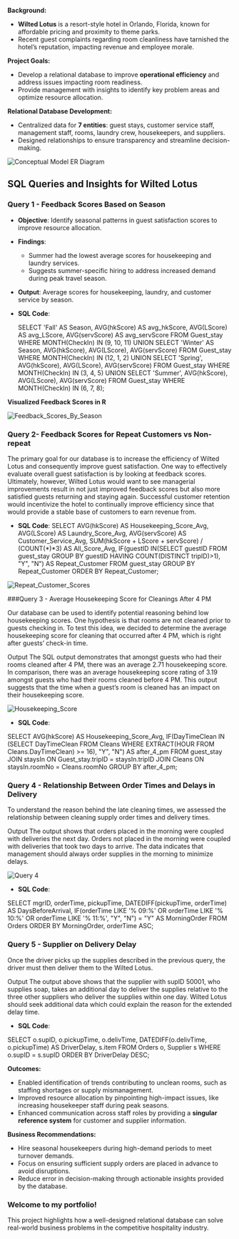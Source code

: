 **Background:**  
  - **Wilted Lotus** is a resort-style hotel in Orlando, Florida, known for affordable pricing and proximity to theme parks.  
  - Recent guest complaints regarding room cleanliness have tarnished the hotel’s reputation, impacting revenue and employee morale.  

**Project Goals:**  

  - Develop a relational database to improve **operational efficiency** and address issues impacting room readiness.  
  - Provide management with insights to identify key problem areas and optimize resource allocation.  

**Relational Database Development:**  
  - Centralized data for **7 entities**: guest stays, customer service staff, management staff, rooms, laundry crew, housekeepers, and suppliers.  
  - Designed relationships to ensure transparency and streamline decision-making.
 
![Conceptual Model ER Diagram](Conceptual%20Model%20ER%20Diagram.png)

## SQL Queries and Insights for Wilted Lotus

### Query 1 - Feedback Scores Based on Season
- **Objective**: Identify seasonal patterns in guest satisfaction scores to improve resource allocation.
- **Findings**:
  - Summer had the lowest average scores for housekeeping and laundry services.
  - Suggests summer-specific hiring to address increased demand during peak travel season.
- **Output**: Average scores for housekeeping, laundry, and customer service by season.
- **SQL Code**:
 
  SELECT 'Fall' AS Season, AVG(hkScore) AS avg_hkScore, AVG(LScore) AS avg_LScore, AVG(servScore) AS avg_servScore
  FROM Guest_stay
  WHERE MONTH(CheckIn) IN (9, 10, 11)
  UNION
  SELECT 'Winter' AS Season, AVG(hkScore), AVG(LScore), AVG(servScore)
  FROM Guest_stay
  WHERE MONTH(CheckIn) IN (12, 1, 2)
  UNION
  SELECT 'Spring', AVG(hkScore), AVG(LScore), AVG(servScore)
  FROM Guest_stay
  WHERE MONTH(CheckIn) IN (3, 4, 5)
  UNION
  SELECT 'Summer', AVG(hkScore), AVG(LScore), AVG(servScore)
  FROM Guest_stay
  WHERE MONTH(CheckIn) IN (6, 7, 8);

**Visualized Feedback Scores in R**

![Feedback_Scores_By_Season](Feedback_Scores_By_Season.png)

### Query 2- Feedback Scores for Repeat Customers vs Non-repeat

The primary goal for our database is to increase the efficiency of Wilted Lotus and consequently improve guest satisfaction. One way to effectively evaluate overall guest satisfaction is by looking at feedback scores. Ultimately, however, Wilted Lotus would want to see managerial improvements result in not just improved feedback scores but also more satisfied guests returning and staying again. Successful customer retention would incentivize the hotel to continually improve efficiency since that would provide a stable base of customers to earn revenue from.

- **SQL Code**:
  SELECT AVG(hkScore) AS Housekeeping_Score_Avg, 
       AVG(LScore) AS Laundry_Score_Avg, 
       AVG(servScore) AS Customer_Service_Avg, 
       SUM(hkScore + LScore + servScore) / (COUNT(*)*3) AS All_Score_Avg,
       IF(guestID IN(SELECT guestID FROM guest_stay GROUP BY guestID HAVING COUNT(DISTINCT tripID)>1), "Y", "N") AS Repeat_Customer
FROM guest_stay
GROUP BY Repeat_Customer
ORDER BY Repeat_Customer;

![Repeat_Customer_Scores](Repeat_Customer_Scores.png)


###Query 3 - Average Housekeeping Score for Cleanings After 4 PM

Our database can be used to identify potential reasoning behind low housekeeping scores. One hypothesis is that rooms are not cleaned prior to guests checking in. To test this idea, we decided to determine the average housekeeping score for cleaning that occurred after 4 PM, which is right after guests’ check-in time.

Output
The SQL output demonstrates that amongst guests who had their rooms cleaned after 4 PM, there was an average 2.71 housekeeping score. In comparison, there was an average housekeeping score rating of 3.19 amongst guests who had their rooms cleaned before 4 PM. This output suggests that the time when a guest’s room is cleaned has an impact on their housekeeping score.

![Housekeeping_Score](Housekeeping_Score.png)

- **SQL Code**:

SELECT AVG(hkScore) AS Housekeeping_Score_Avg, 
       IF(DayTimeClean IN (SELECT DayTimeClean FROM Cleans WHERE EXTRACT(HOUR FROM Cleans.DayTimeClean) >= 16), "Y", "N") AS after_4_pm
FROM guest_stay
JOIN staysIn ON Guest_stay.tripID = staysIn.tripID
JOIN Cleans ON staysIn.roomNo = Cleans.roomNo
GROUP BY after_4_pm;

### Query 4 - Relationship Between Order Times and Delays in Delivery

To understand the reason behind the late cleaning times, we assessed the relationship between cleaning supply order times and delivery times.

Output
The output shows that orders placed in the morning were coupled with deliveries the next day. Orders not placed in the morning were coupled with deliveries that took two days to arrive. The data indicates that management should always order supplies in the morning to minimize delays.

![Query 4](Query%204.png)

- **SQL Code**:

SELECT mgrID, 
       orderTime, 
       pickupTime, 
       DATEDIFF(pickupTime, orderTime) AS DaysBeforeArrival,
       IF(orderTime LIKE '% 09:%' OR orderTime LIKE '% 10:%' OR 
          orderTime LIKE '% 11:%', "Y", "N") = "Y" AS MorningOrder 
FROM Orders 
ORDER BY MorningOrder, orderTime ASC;

### Query 5 - Supplier on Delivery Delay
Once the driver picks up the supplies described in the previous query, the driver must then deliver them to the Wilted Lotus.

Output
The output above shows that the supplier with supID 50001, who supplies soap, takes an additional day to deliver the supplies relative to the three other suppliers who deliver the supplies within one day. Wilted Lotus should seek additional data which could explain the reason for the extended delay time.

- **SQL Code**:

SELECT o.supID, 
       o.pickupTime, 
       o.delivTime, 
       DATEDIFF(o.delivTime, o.pickupTime) AS DriverDelay, 
       s.item
FROM Orders o, Supplier s
WHERE o.supID = s.supID
ORDER BY DriverDelay DESC;

**Outcomes:**  
  - Enabled identification of trends contributing to unclean rooms, such as staffing shortages or supply mismanagement.  
  - Improved resource allocation by pinpointing high-impact issues, like increasing housekeeper staff during peak seasons.  
  - Enhanced communication across staff roles by providing a **singular reference system** for customer and supplier information.  

**Business Recommendations:**  
  - Hire seasonal housekeepers during high-demand periods to meet turnover demands.  
  - Focus on ensuring sufficient supply orders are placed in advance to avoid disruptions.  
  - Reduce error in decision-making through actionable insights provided by the database.  

### Welcome to my portfolio!  
This project highlights how a well-designed relational database can solve real-world business problems in the competitive hospitality industry.  
